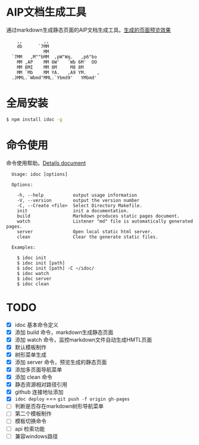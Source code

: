 
# AIP文档生成工具

通过markdown生成静态页面的AIP文档生成工具。[生成的页面预览效果](http://jaywcjlove.github.io/idoc)

```
    ,,        ,,
    db      `7MM
              MM
  `7MM   ,M""bMM  ,pW"Wq.   ,p6"bo
    MM ,AP    MM 6W'   `Wb 6M'  OO
    MM 8MI    MM 8M     M8 8M
    MM `Mb    MM YA.   ,A9 YM.    ,
  .JMML.`Wbmd"MML.`Ybmd9'   YMbmd'
```

# 全局安装

```bash
$ npm install idoc -g
```


# 命令使用

命令使用帮助。[Details document](http://jaywcjlove.github.io/idoc)


```
  Usage: idoc [options]

  Options:

    -h, --help           output usage information
    -V, --version        output the version number
    -C, --Create <file>  Select Directory Makefile.
    init                 init a documentation.
    build                Markdown produces static pages document.
    watch                Listener "md" file is automatically generated pages.
    server               Open local static html server.
    clean                Clear the generate static files.

  Examples:

    $ idoc init
    $ idoc init [path]
    $ idoc init [path] -C ~/idoc/
    $ idoc watch
    $ idoc server
    $ idoc clean
```


# TODO

- [x] idoc 基本命令定义
- [x] 添加 build 命令，markdown生成静态页面
- [x] 添加 watch 命令，监控markdown文件自动生成HMTL页面
- [x] 默认模板制作
- [x] 树形菜单生成
- [x] 添加 server 命令，预览生成的静态页面
- [x] 添加多页面导航菜单
- [x] 添加 clean 命令
- [x] 静态资源相对路径引用
- [x] github 连接地址添加
- [x] `idoc deploy` === `git push -f origin gh-pages`
- [ ] 判断是否存在markdown树形导航菜单
- [ ] 第二个模板制作
- [ ] 模板切换命令
- [ ] api 检索功能
- [ ] 兼容windows路径
